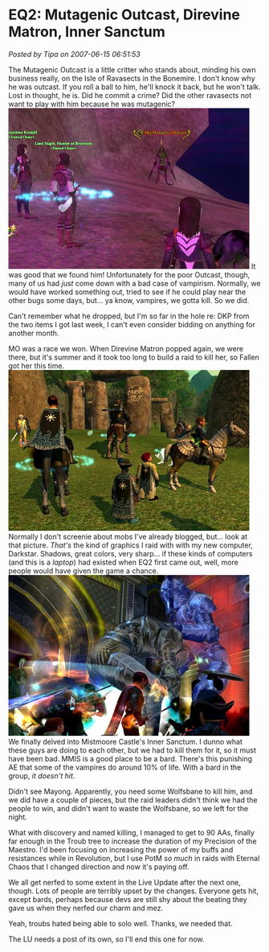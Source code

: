 # EQ2: Mutagenic Outcast, Direvine Matron, Inner Sanctum

*Posted by Tipa on 2007-06-15 06:51:53*

The Mutagenic Outcast is a little critter who stands about, minding his own business really, on the Isle of Ravasects in the Bonemire. I don't know why he was outcast. If you roll a ball to him, he'll knock it back, but he won't talk. Lost in thought, he is. Did he commit a crime? Did the other ravasects not want to play with him because he was mutagenic?
![eq2_000004.jpg](../uploads/2007/06/eq2_000004.jpg)
It was good that we found him! Unfortunately for the poor Outcast, though, many of us had *just* come down with a bad case of vampirism. Normally, we would have worked something out, tried to see if he could play near the other bugs some days, but... ya know, vampires, we gotta kill. So we did.

Can't remember what he dropped, but I'm so far in the hole re: DKP from the two items I got last week, I can't even consider bidding on anything for another month.

MO was a race we won. When Direvine Matron popped again, we were there, but it's summer and it took too long to build a raid to kill her, so Fallen got her this time.
![eq2_000007.jpg](../uploads/2007/06/eq2_000007.jpg)
Normally I don't screenie about mobs I've already blogged, but... look at that picture. *That's* the kind of graphics I raid with with my new computer, Darkstar. Shadows, great colors, very sharp... if these kinds of computers (and this is a *laptop*) had existed when EQ2 first came out, well, more people would have given the game a chance.
![eq2_000009.jpg](../uploads/2007/06/eq2_000009.jpg)
We finally delved into Mistmoore Castle's Inner Sanctum. I dunno what these guys are doing to each other, but we had to kill them for it, so it must have been bad. MMIS is a good place to be a bard. There's this punishing AE that some of the vampires do around 10% of life. With a bard in the group, *it doesn't hit*.

Didn't see Mayong. Apparently, you need some Wolfsbane to kill him, and we did have a couple of pieces, but the raid leaders didn't think we had the people to win, and didn't want to waste the Wolfsbane, so we left for the night.

What with discovery and named killing, I managed to get to 90 AAs, finally far enough in the Troub tree to increase the duration of my Precision of the Maestro. I'd been focusing on increasing the power of my buffs and resistances while in Revolution, but I use PotM *so much* in raids with Eternal Chaos that I changed direction and now it's paying off.

We all get nerfed to some extent in the Live Update after the next one, though. Lots of people are terribly upset by the changes. Everyone gets hit, except bards, perhaps because devs are still shy about the beating they gave us when they nerfed our charm and mez.

Yeah, troubs hated being able to solo well. Thanks, we needed that.

The LU needs a post of its own, so I'll end this one for now.
